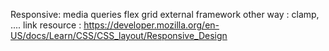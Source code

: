 Responsive:
media queries
flex
grid
external framework
other way : clamp, ....
link resource : https://developer.mozilla.org/en-US/docs/Learn/CSS/CSS_layout/Responsive_Design
